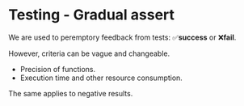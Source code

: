 # Testing - Gradual assert

We are used to peremptory feedback from tests: ✅**success** or :x:**fail**. 

However, criteria can be vague and changeable.

- Precision of functions.
- Execution time and other resource consumption.

The same applies to negative results.
